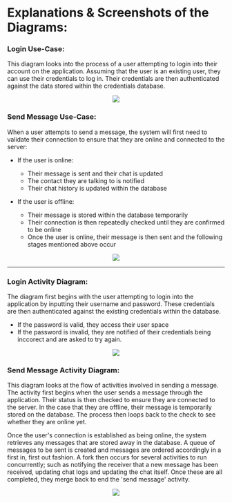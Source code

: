 # Explanations & Screenshots of the Diagrams:
### Login Use-Case:
This diagram looks into the process of a user attempting to login into their account on the application. 
Assuming that the user is an existing user, they can use their credentials to log in.
Their credentials are then authenticated against the data stored within the credentials database.

<p align = "center"><img src = "https://github.com/Hannah-Ashna/SDI-Project/blob/main/Project%20Diagrams/Diagrams/UseCase%20-%20Login.PNG"></p> 

### Send Message Use-Case:
When a user attempts to send a message, the system will first need to validate their connection to ensure that they are online and connected to the server:
- If the user is online:
  - Their message is sent and their chat is updated
  - The contact they are talking to is notified
  - Their chat history is updated within the database
  
- If the user is offline:
  - Their message is stored within the database temporarily
  - Their connection is then repeatedly checked until they are confirmed to be online
  - Once the user is online, their message is then sent and the following stages mentioned above occur

<p align = "center"><img src = "https://github.com/Hannah-Ashna/SDI-Project/blob/main/Project%20Diagrams/Diagrams/UseCase%20-%20SendMessage.PNG"></p> 

-------------------------------

### Login Activity Diagram:
The diagram first begins with the user attempting to login into the application by inputting their username and password. These credentials are then authenticated against the existing credentials within the database.
- If the password is valid, they access their user space
- If the password is invalid, they are notified of their credentials being inccorect and are asked to try again.

<p align = "center"><img src = "https://github.com/Hannah-Ashna/SDI-Project/blob/main/Project%20Diagrams/Diagrams/Activity%20-%20Login.PNG"></p> 

### Send Message Activity Diagram:
This diagram looks at the flow of activities involved in sending a message. The activity first begins when the user sends a message through the application. Their status is then checked to ensure they are connected to the server. In the case that they are offline, their message is temporarily stored on the database. The process then loops back to the check to see whether they are online yet.  

Once the user's connection is established as being online, the system retrieves any messages that are stored away in the database. A queue of messages to be sent is created and messages are ordered accordingly in a first in, first out fashion. A fork then occurs for several activities to run concurrently; such as notifying the receiver that a new message has been received, updating chat logs and updating the chat itself. Once these are all completed, they merge back to end the 'send message' activity. 

<p align = "center"><img src = "https://github.com/Hannah-Ashna/SDI-Project/blob/main/Project%20Diagrams/Diagrams/ActivityDiagram%20-%20SendMessage.PNG"></p> 
